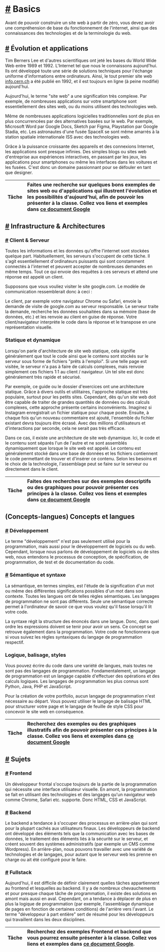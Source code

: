 [#](#basics) Basics
===========================

Avant de pouvoir construire un site web à partir de zéro, vous devez avoir une compréhension de base du fonctionnement de l'internet, ainsi que des connaissances des technologies et de la terminologie du web.

[#](#évolution-applications) Évolution et applications
---------------------------------------------------

Tim Berners Lee et d'autres scientifiques ont jeté les bases du World Wide Web entre 1989 et 1992. L'Internet tel que nous le connaissons aujourd'hui. Ils ont développé toute une série de solutions techniques pour l'échange uniforme d'informations entre ordinateurs. Ainsi, le tout premier site web [info.cern.ch](http://info.cern.ch) a été publié en 1992, et il est toujours en ligne (à peine modifié) aujourd'hui.

Aujourd'hui, le terme "site web" a une signification très complexe. Par exemple, de nombreuses applications sur votre smartphone sont essentiellement des sites web, ou du moins utilisent des technologies web.

Même de nombreuses applications logicielles traditionnelles sont de plus en plus concurrencées par des alternatives basées sur le web. Par exemple, Microsoft Word par Google Docs, Sketch par Figma, Playstation par Google Stadia, etc. Les astronautes d'une fusée SpaceX se sont même amarrés à la station spatiale internationale ISS avec des technologies web.

Grâce à la puissance croissante des appareils et des connexions Internet, les applications sont presque infinies. Des simples blogs ou sites web d'entreprise aux expériences interactives, en passant par les jeux, les applications pour smartphones ou même les interfaces dans les voitures et les fusées. C'est donc un domaine passionnant pour se défouler en tant que designer.

| Tâche | Faites une recherche sur quelques bons exemples de sites web ou d'applications qui illustrent l'évolution et les possibilités d'aujourd'hui, afin de pouvoir les présenter à la classe. **Collez vos liens et exemples dans [ce document Google](https://docs.google.com/document/d/1FVECv-BMZ94r4JcY7wzeClPwIXUk9_cMdktX4BbQOXY/edit)**
|---------------|:------------------------|

[#](#infrastructure-architectures) Infrastructure & Architectures
---------------------------------------------------------------

### [#](#client-serveur) Client & Serveur

Toutes les informations et les données qu'offre l'internet sont stockées quelque part. Habituellement, les serveurs s'occupent de cette tâche. Il s'agit essentiellement d'ordinateurs puissants qui sont constamment connectés à l'internet et peuvent accepter de nombreuses demandes en même temps. Tout ce qui envoie des requêtes à ces serveurs et attend une réponse est appelé un client.

Supposons que vous vouliez visiter le site google.com. Le modèle de communication ressemblerait donc à ceci :

Le client, par exemple votre navigateur Chrome ou Safari, envoie la demande de visite de google.com au serveur responsable. Le serveur traite la demande, recherche les données souhaitées dans sa mémoire (base de données, etc.) et les renvoie au client en guise de réponse. Votre client/navigateur interprète le code dans la réponse et le transpose en une représentation visuelle.

### Statique et dynamique

Lorsqu'on parle d'architecture de site web statique, cela signifie généralement que tout le code ainsi que le contenu sont stockés sur le serveur sous forme de fichiers "prêts à l'emploi". Si une telle page est visitée, le serveur n'a pas à faire de calculs complexes, mais renvoie simplement ces fichiers 1:1 au client / navigateur. Un tel site est donc généralement très rapide et sécurisé.

Par exemple, ce guide ou le dossier d'exercices ont une architecture statique. Grâce à divers outils et utilitaires, l'approche statique est très populaire, surtout pour les petits sites. Cependant, dès qu'un site web doit être capable de traiter de grandes quantités de données ou des calculs complexes, cette approche présente certains inconvénients. Imaginez si Instagram enregistrait un fichier statique pour chaque poste. Ensuite, à chaque fois qu'un nouveau commentaire est ajouté, l'ensemble du fichier existant devra toujours être écrasé. Avec des millions d'utilisateurs et d'interactions par seconde, cela ne serait pas très efficace.

Dans ce cas, il existe une architecture de site web dynamique. Ici, le code et le contenu sont séparés l'un de l'autre et ne sont assemblés dynamiquement que lorsque le site web est appelé. Le contenu est généralement stocké dans une base de données et les fichiers contiennent le code permettant de trouver et d'insérer ce contenu. Selon les besoins et le choix de la technologie, l'assemblage peut se faire sur le serveur ou directement dans le client.

| Tâche | Faites des recherches sur des exemples descriptifs ou des graphiques pour pouvoir présenter ces principes à la classe. **Collez vos liens et exemples dans [ce document Google](https://docs.google.com/document/d/1FVECv-BMZ94r4JcY7wzeClPwIXUk9_cMdktX4BbQOXY/edit)**
|---------------|:------------------------|

(Concepts-langues) Concepts et langues
-------------------------------------------------------------

### [#](#développement) Développement

Le terme "développement" n'est pas seulement utilisé pour la programmation, mais aussi pour le développement de logiciels ou du web. Cependant, lorsque nous parlons de développement de logiciels ou de sites web, nous entendons le processus de conception, de spécification, de programmation, de test et de documentation du code.

### [#](#sémantique-syntaxe) Sémantique et syntaxe

La sémantique, en termes simples, est l'étude de la signification d'un mot ou même des différentes significations possibles d'un mot dans son contexte. Toutes les langues ont de telles règles sémantiques. Les langages de programmation ne sont pas différents. Seule une sémantique correcte permet à l'ordinateur de savoir ce que vous voulez qu'il fasse lorsqu'il lit votre code.

La syntaxe régit la structure des énoncés dans une langue. Donc, dans quel ordre les expressions doivent se tenir pour avoir un sens. Ce concept se retrouve également dans la programmation. Votre code ne fonctionnera que si vous suivez les règles syntaxiques du langage de programmation respectif.

### Logique, balisage, styles

Vous pouvez écrire du code dans une variété de langues, mais toutes ne sont pas des langages de programmation. Fondamentalement, un langage de programmation est un langage capable d'effectuer des opérations et des calculs logiques. Les langages de programmation les plus connus sont Python, Java, PHP et JavaScript.

Pour la création de votre portfolio, aucun langage de programmation n'est nécessaire au départ. Vous pouvez utiliser le langage de balisage HTML pour structurer votre page et le langage de feuille de style CSS pour concevoir le site web en conséquence.

| Tâche | Recherchez des exemples ou des graphiques illustratifs afin de pouvoir présenter ces principes à la classe. **Collez vos liens et exemples dans [ce document Google](https://docs.google.com/document/d/1FVECv-BMZ94r4JcY7wzeClPwIXUk9_cMdktX4BbQOXY/edit)**
|---------------|:------------------------|


[#](#sujets) Sujets
-----------------------------

### [#](#frontend) Frontend

Un développeur frontal s'occupe toujours de la partie de la programmation qui nécessite une interface utilisateur visuelle. En amont, la programmation se fait en utilisant des technologies et des langages qu'un navigateur web comme Chrome, Safari etc. supporte. Donc HTML, CSS et JavaScript.

### [#](#backend) Backend

Le backend a tendance à s'occuper des processus en arrière-plan qui sont pour la plupart cachés aux utilisateurs finaux. Les développeurs de backend ont développé des éléments tels que la communication avec les bases de données, le traitement des éléments liés à la sécurité sur le serveur, et créent souvent des systèmes administratifs (par exemple un CMS comme Wordpress). En arrière-plan, nous pouvons travailler avec une variété de technologies et de langages, pour autant que le serveur web les prenne en charge ou ait été configuré pour le faire.

### [#](#fullstack) Fullstack

Aujourd'hui, il est difficile de définir clairement quelles tâches appartiennent au frontend et lesquelles au backend. Il y a de nombreux chevauchements et pour presque chaque tâche de programmation, il existe des solutions en amont mais aussi en aval. Cependant, on a tendance à déplacer de plus en plus la logique de programmation (par exemple, l'assemblage dynamique de pages en fonction de certaines conditions) de l'arrière vers l'avant. Le terme "développeur à part entière" sert de résumé pour les développeurs qui travaillent dans les deux disciplines.

| Tâche | Recherchez des exemples Frontend et backend que vous pourrez ensuite présenter à la classe. **Collez vos liens et exemples dans [ce document Google](https://docs.google.com/document/d/1FVECv-BMZ94r4JcY7wzeClPwIXUk9_cMdktX4BbQOXY/edit)**.
|---------------|:------------------------|